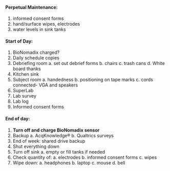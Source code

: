 #### Perpetual Maintenance:
1. informed consent forms
2. hand/surface wipes, electrodes
3. water levels in sink tanks

#### Start of Day:
1. BioNomadix charged?
2. Daily schedule copies
3. Debriefing room
	a. set out debrief forms
	b. chairs
	c. trash cans
	d. White board thanks
4. Kitchen sink
5. Subject room
	a. handedness
	b. positioning on tape marks
	c. cords connected- VGA and speakers
6. SuperLab
7. Lab survey
8. Lab log
9. Informed consent forms

#### End of day:
1. **Turn off and charge BioNomadix sensor**
2. Backup
	a. AcqKnowledge®
	b. Qualtrics surveys
3. End of week: shared drive backup
4. Shut everything down
5. Turn off sink
	a. empty or fill tanks if needed
6. Check quantity of:
	a. electrodes
	b. informed consent forms
	c. wipes
7. Wipe down:
	a. headphones
	b. laptop
	c. mouse
	d. bell
